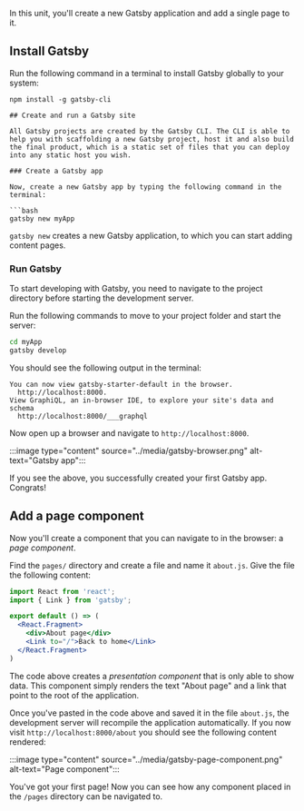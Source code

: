 In this unit, you'll create a new Gatsby application and add a single page to it.

## Install Gatsby

Run the following command in a terminal to install Gatsby globally to your system:

```console
npm install -g gatsby-cli

## Create and run a Gatsby site

All Gatsby projects are created by the Gatsby CLI. The CLI is able to help you with scaffolding a new Gatsby project, host it and also build the final product, which is a static set of files that you can deploy into any static host you wish.

### Create a Gatsby app

Now, create a new Gatsby app by typing the following command in the terminal:

```bash
gatsby new myApp
```

`gatsby new` creates a new Gatsby application, to which you can start adding content pages.

### Run Gatsby

To start developing with Gatsby, you need to navigate to the project directory before starting the development server.

Run the following commands to move to your project folder and start the server:

```bash
cd myApp
gatsby develop
```

You should see the following output in the terminal:

```output
You can now view gatsby-starter-default in the browser.
  http://localhost:8000.
View GraphiQL, an in-browser IDE, to explore your site's data and schema
  http://localhost:8000/___graphql
```

Now open up a browser and navigate to `http://localhost:8000`.

:::image type="content" source="../media/gatsby-browser.png" alt-text="Gatsby app":::

If you see the above, you successfully created your first Gatsby app. Congrats!

## Add a page component

Now you'll create a component that you can navigate to in the browser: a *page component*.

Find the `pages/` directory and create a file and name it `about.js`. Give the file the following content:

```jsx
import React from 'react';
import { Link } from 'gatsby';

export default () => (
  <React.Fragment>
    <div>About page</div>
    <Link to="/">Back to home</Link>
  </React.Fragment>
)
```

The code above creates a *presentation component* that is only able to show data. This component simply renders the text "About page" and a link that point to the root of the application.

Once you've pasted in the code above and saved it in the file `about.js`, the development server will recompile the application automatically. If you now visit `http://localhost:8000/about` you should see the following content rendered:

:::image type="content" source="../media/gatsby-page-component.png" alt-text="Page component":::

You've got your first page! Now you can see how any component placed in the `/pages` directory can be navigated to.
